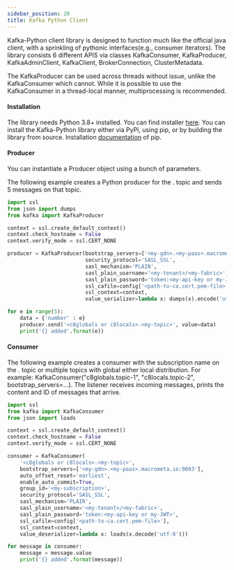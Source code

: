 ```yaml
---
sidebar_position: 20
title: Kafka Python Client
---
```


Kafka-Python client library is designed to function much like the official java client, with a sprinkling of pythonic interfaces(e.g., consumer iterators). The library consists 6 different APIS via classes KafkaConsumer, KafkaProducer, KafkaAdminClient, KafkaClient, BrokerConnection, ClusterMetadata.

The KafkaProducer can be used across threads without issue, unlike the KafkaConsumer which cannot. While it is possible to use the KafkaConsumer in a thread-local manner, multiprocessing is recommended.


#### Installation

The library needs Python 3.8+ installed. You can find installer [here](https://www.python.org/downloads/).
You can install the Kafka-Python library either via PyPi, using pip, or by building the library from source. Installation [documentation](https://pip.pypa.io/en/stable/installation/) of pip.


#### Producer

You can instantiate a Producer object using a bunch of parameters.

The following example creates a Python producer for the <c8globals or c8locals>.<my-topic> topic and sends 5 messages on that topic.
```python
import ssl
from json import dumps
from kafka import KafkaProducer

context = ssl.create_default_context()
context.check_hostname = False
context.verify_mode = ssl.CERT_NONE

producer = KafkaProducer(bootstrap_servers=['<my-gdn>.<my-paas>.macrometa.io:9093'],
                         security_protocol='SASL_SSL',
                         sasl_mechanism='PLAIN',
                         sasl_plain_username='<my-tenant>/<my-fabric>',
                         sasl_plain_password='token:<my-api-key or my-JWT>',
                         ssl_cafile=config['<path-to-ca.cert.pem-file>'],
                         ssl_context=context,
                         value_serializer=lambda x: dumps(x).encode('utf-8'))

for e in range(5):
    data = {'number' : e}
    producer.send('<c8globals or c8locals>.<my-topic>', value=data)
    print('{} added'.format(e))
```

#### Consumer

The following example creates a consumer with the <my-subscription> subscription name on the <c8globals or c8locals>.<my-topic> topic or multiple topics with global either local distribution. For example: KafkaConsumer("c8globals.topic-1", "c8locals.topic-2", bootstrap_servers=...). The listener receives incoming messages, prints the content and ID of messages that arrive.
```python
import ssl
from kafka import KafkaConsumer
from json import loads

context = ssl.create_default_context()
context.check_hostname = False
context.verify_mode = ssl.CERT_NONE

consumer = KafkaConsumer(
    '<c8globals or c8locals>.<my-topic>',
    bootstrap_servers=['<my-gdn>.<my-paas>.macrometa.io:9093'],
    auto_offset_reset='earliest',
    enable_auto_commit=True,
    group_id='<my-subscription>',
    security_protocol='SASL_SSL',
    sasl_mechanism='PLAIN',
    sasl_plain_username='<my-tenant>/<my-fabric>',
    sasl_plain_password='token:<my-api-key or my-JWT>',
    ssl_cafile=config['<path-to-ca.cert.pem-file>'],
    ssl_context=context,
    value_deserializer=lambda x: loads(x.decode('utf-8')))

for message in consumer:
    message = message.value
    print('{} added'.format(message))
```
